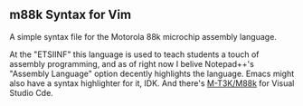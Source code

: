 m88k Syntax for Vim
-------------------
A simple syntax file for the Motorola 88k microchip assembly language.

At the "ETSIINF" this language is used to teach students a touch of assembly programming,
and as of right now I belive Notepad++'s "Assembly Language" option decently highlights the language.
Emacs might also have a syntax highlighter for it, IDK.
And there's [M-T3K/M88k](https://github.com/M-T3K/M88K) for Visual Studio Cde.
